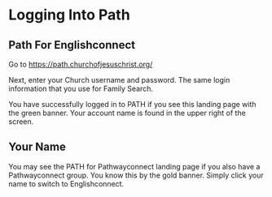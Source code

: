 # Logging Into Path

## Path For Englishconnect

Go to https://path.churchofjesuschrist.org/

Next, enter your Church username and password. The same login information that you use for Family Search.

You have successfully logged in to PATH if you see this landing page with the green banner. Your account name is found in the upper right of the screen.

## Your Name

You may see the PATH for Pathwayconnect landing page if you also have a Pathwayconnect group. You know this by the gold banner. Simply click your name to switch to Englishconnect.

